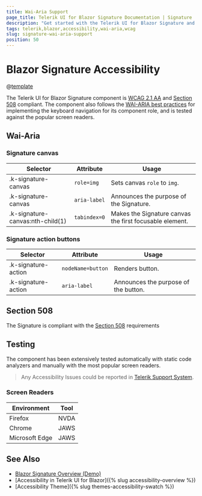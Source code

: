 ```yaml
---
title: Wai-Aria Support
page_title: Telerik UI for Blazor Signature Documentation | Signature  Accessibility
description: "Get started with the Telerik UI for Blazor Signature and learn about its accessibility support for WAI-ARIA, Section 508, and WCAG 2.1."
tags: telerik,blazor,accessibility,wai-aria,wcag
slug: signature-wai-aria-support 
position: 50 
---
```


# Blazor Signature Accessibility

@[template](/_contentTemplates/common/parameters-table-styles.md#table-layout)



The Telerik UI for Blazor Signature component is [WCAG 2.1 AA](https://www.w3.org/TR/WCAG21/) and [Section 508](http://www.section508.gov/) compliant. The component also follows the [WAI-ARIA best practices](https://www.w3.org/WAI/ARIA/apg/) for implementing the keyboard navigation for its component role, and is tested against the popular screen readers.

## Wai-Aria

### Signature canvas

| Selector | Attribute | Usage |
| -------- | --------- | ----- |
| .k-signature-canvas | `role=img` | Sets canvas `role` to `img`. |
| .k-signature-canvas | `aria-label` | Announces the purpose of the Signature. |
| .k-signature-canvas:nth-child(1) | `tabindex=0` | Makes the Signature canvas the first focusable element. |

### Signature action buttons

| Selector | Attribute | Usage |
| -------- | --------- | ----- |
| .k-signature-action | `nodeName=button` | Renders button. |
| .k-signature-action | `aria-label` | Announces the purpose of the button. |

## Section 508


The Signature is compliant with the [Section 508](http://www.section508.gov/) requirements

## Testing


The component has been extensively tested automatically with static code analyzers and manually with the most popular screen readers.

> Any Accessibility Issues could be reported in [Telerik Support System](https://www.telerik.com/account/support-center).

### Screen Readers

| Environment | Tool |
| ----------- | ---- |
| Firefox | NVDA |
| Chrome | JAWS |
| Microsoft Edge | JAWS |



## See Also

* [Blazor Signature Overview (Demo)](https://demos.telerik.com/blazor-ui/signature/overview)
* [Accessibility in Telerik UI for Blazor]({% slug accessibility-overview %})
* [Accessibility Theme]({% slug themes-accessibility-swatch %})
